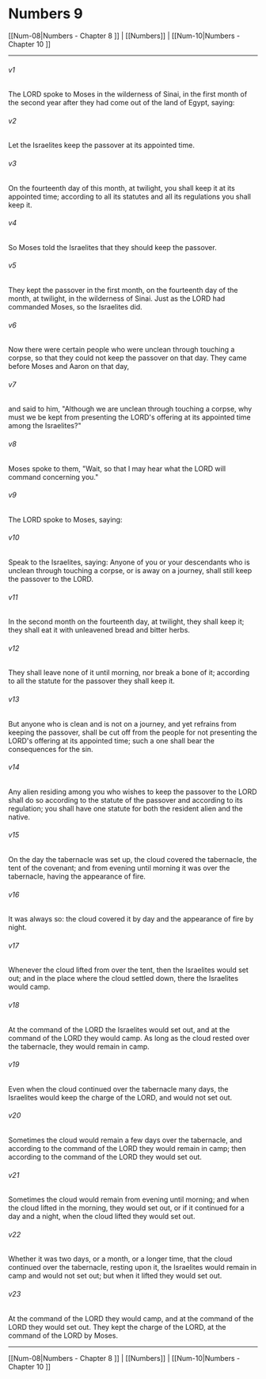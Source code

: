 # Numbers 9

[[Num-08|Numbers - Chapter 8 ]] | [[Numbers]] | [[Num-10|Numbers - Chapter 10 ]]
***

###### v1
The LORD spoke to Moses in the wilderness of Sinai, in the first month of the second year after they had come out of the land of Egypt, saying:
###### v2
Let the Israelites keep the passover at its appointed time.
###### v3
On the fourteenth day of this month, at twilight, you shall keep it at its appointed time; according to all its statutes and all its regulations you shall keep it.
###### v4
So Moses told the Israelites that they should keep the passover.
###### v5
They kept the passover in the first month, on the fourteenth day of the month, at twilight, in the wilderness of Sinai. Just as the LORD had commanded Moses, so the Israelites did.
###### v6
Now there were certain people who were unclean through touching a corpse, so that they could not keep the passover on that day. They came before Moses and Aaron on that day,
###### v7
and said to him, "Although we are unclean through touching a corpse, why must we be kept from presenting the LORD's offering at its appointed time among the Israelites?"
###### v8
Moses spoke to them, "Wait, so that I may hear what the LORD will command concerning you."
###### v9
The LORD spoke to Moses, saying:
###### v10
Speak to the Israelites, saying: Anyone of you or your descendants who is unclean through touching a corpse, or is away on a journey, shall still keep the passover to the LORD.
###### v11
In the second month on the fourteenth day, at twilight, they shall keep it; they shall eat it with unleavened bread and bitter herbs.
###### v12
They shall leave none of it until morning, nor break a bone of it; according to all the statute for the passover they shall keep it.
###### v13
But anyone who is clean and is not on a journey, and yet refrains from keeping the passover, shall be cut off from the people for not presenting the LORD's offering at its appointed time; such a one shall bear the consequences for the sin.
###### v14
Any alien residing among you who wishes to keep the passover to the LORD shall do so according to the statute of the passover and according to its regulation; you shall have one statute for both the resident alien and the native.
###### v15
On the day the tabernacle was set up, the cloud covered the tabernacle, the tent of the covenant; and from evening until morning it was over the tabernacle, having the appearance of fire.
###### v16
It was always so: the cloud covered it by day and the appearance of fire by night.
###### v17
Whenever the cloud lifted from over the tent, then the Israelites would set out; and in the place where the cloud settled down, there the Israelites would camp.
###### v18
At the command of the LORD the Israelites would set out, and at the command of the LORD they would camp. As long as the cloud rested over the tabernacle, they would remain in camp.
###### v19
Even when the cloud continued over the tabernacle many days, the Israelites would keep the charge of the LORD, and would not set out.
###### v20
Sometimes the cloud would remain a few days over the tabernacle, and according to the command of the LORD they would remain in camp; then according to the command of the LORD they would set out.
###### v21
Sometimes the cloud would remain from evening until morning; and when the cloud lifted in the morning, they would set out, or if it continued for a day and a night, when the cloud lifted they would set out.
###### v22
Whether it was two days, or a month, or a longer time, that the cloud continued over the tabernacle, resting upon it, the Israelites would remain in camp and would not set out; but when it lifted they would set out.
###### v23
At the command of the LORD they would camp, and at the command of the LORD they would set out. They kept the charge of the LORD, at the command of the LORD by Moses.

***

[[Num-08|Numbers - Chapter 8 ]] | [[Numbers]] | [[Num-10|Numbers - Chapter 10 ]]
